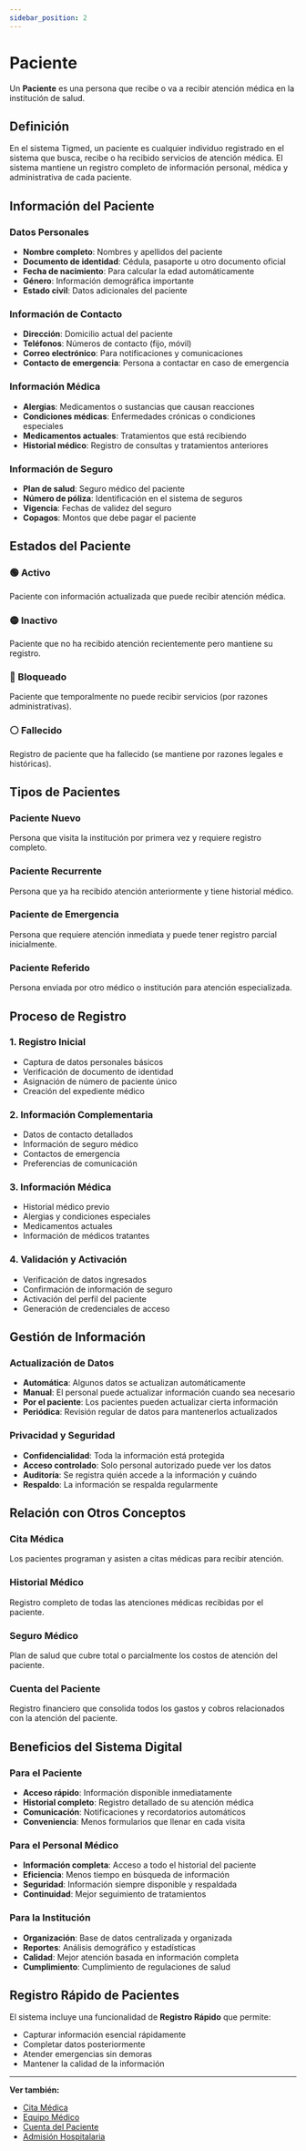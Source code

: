 ```yaml
---
sidebar_position: 2
---
```


# Paciente

Un **Paciente** es una persona que recibe o va a recibir atención médica en la institución de salud.

## Definición

En el sistema Tigmed, un paciente es cualquier individuo registrado en el sistema que busca, recibe o ha recibido servicios de atención médica. El sistema mantiene un registro completo de información personal, médica y administrativa de cada paciente.

## Información del Paciente

### Datos Personales
- **Nombre completo**: Nombres y apellidos del paciente
- **Documento de identidad**: Cédula, pasaporte u otro documento oficial
- **Fecha de nacimiento**: Para calcular la edad automáticamente
- **Género**: Información demográfica importante
- **Estado civil**: Datos adicionales del paciente

### Información de Contacto
- **Dirección**: Domicilio actual del paciente
- **Teléfonos**: Números de contacto (fijo, móvil)
- **Correo electrónico**: Para notificaciones y comunicaciones
- **Contacto de emergencia**: Persona a contactar en caso de emergencia

### Información Médica
- **Alergias**: Medicamentos o sustancias que causan reacciones
- **Condiciones médicas**: Enfermedades crónicas o condiciones especiales
- **Medicamentos actuales**: Tratamientos que está recibiendo
- **Historial médico**: Registro de consultas y tratamientos anteriores

### Información de Seguro
- **Plan de salud**: Seguro médico del paciente
- **Número de póliza**: Identificación en el sistema de seguros
- **Vigencia**: Fechas de validez del seguro
- **Copagos**: Montos que debe pagar el paciente

## Estados del Paciente

### 🟢 Activo
Paciente con información actualizada que puede recibir atención médica.

### 🟡 Inactivo
Paciente que no ha recibido atención recientemente pero mantiene su registro.

### 🔴 Bloqueado
Paciente que temporalmente no puede recibir servicios (por razones administrativas).

### ⚪ Fallecido
Registro de paciente que ha fallecido (se mantiene por razones legales e históricas).

## Tipos de Pacientes

### Paciente Nuevo
Persona que visita la institución por primera vez y requiere registro completo.

### Paciente Recurrente
Persona que ya ha recibido atención anteriormente y tiene historial médico.

### Paciente de Emergencia
Persona que requiere atención inmediata y puede tener registro parcial inicialmente.

### Paciente Referido
Persona enviada por otro médico o institución para atención especializada.

## Proceso de Registro

### 1. Registro Inicial
- Captura de datos personales básicos
- Verificación de documento de identidad
- Asignación de número de paciente único
- Creación del expediente médico

### 2. Información Complementaria
- Datos de contacto detallados
- Información de seguro médico
- Contactos de emergencia
- Preferencias de comunicación

### 3. Información Médica
- Historial médico previo
- Alergias y condiciones especiales
- Medicamentos actuales
- Información de médicos tratantes

### 4. Validación y Activación
- Verificación de datos ingresados
- Confirmación de información de seguro
- Activación del perfil del paciente
- Generación de credenciales de acceso

## Gestión de Información

### Actualización de Datos
- **Automática**: Algunos datos se actualizan automáticamente
- **Manual**: El personal puede actualizar información cuando sea necesario
- **Por el paciente**: Los pacientes pueden actualizar cierta información
- **Periódica**: Revisión regular de datos para mantenerlos actualizados

### Privacidad y Seguridad
- **Confidencialidad**: Toda la información está protegida
- **Acceso controlado**: Solo personal autorizado puede ver los datos
- **Auditoría**: Se registra quién accede a la información y cuándo
- **Respaldo**: La información se respalda regularmente

## Relación con Otros Conceptos

### Cita Médica
Los pacientes programan y asisten a citas médicas para recibir atención.

### Historial Médico
Registro completo de todas las atenciones médicas recibidas por el paciente.

### Seguro Médico
Plan de salud que cubre total o parcialmente los costos de atención del paciente.

### Cuenta del Paciente
Registro financiero que consolida todos los gastos y cobros relacionados con la atención del paciente.

## Beneficios del Sistema Digital

### Para el Paciente
- **Acceso rápido**: Información disponible inmediatamente
- **Historial completo**: Registro detallado de su atención médica
- **Comunicación**: Notificaciones y recordatorios automáticos
- **Conveniencia**: Menos formularios que llenar en cada visita

### Para el Personal Médico
- **Información completa**: Acceso a todo el historial del paciente
- **Eficiencia**: Menos tiempo en búsqueda de información
- **Seguridad**: Información siempre disponible y respaldada
- **Continuidad**: Mejor seguimiento de tratamientos

### Para la Institución
- **Organización**: Base de datos centralizada y organizada
- **Reportes**: Análisis demográfico y estadísticas
- **Calidad**: Mejor atención basada en información completa
- **Cumplimiento**: Cumplimiento de regulaciones de salud

## Registro Rápido de Pacientes

El sistema incluye una funcionalidad de **Registro Rápido** que permite:
- Capturar información esencial rápidamente
- Completar datos posteriormente
- Atender emergencias sin demoras
- Mantener la calidad de la información

---

**Ver también:**
- [Cita Médica](./cita-medica)
- [Equipo Médico](./equipo-medico)
- [Cuenta del Paciente](./cuenta-paciente)
- [Admisión Hospitalaria](./admision-hospitalaria)